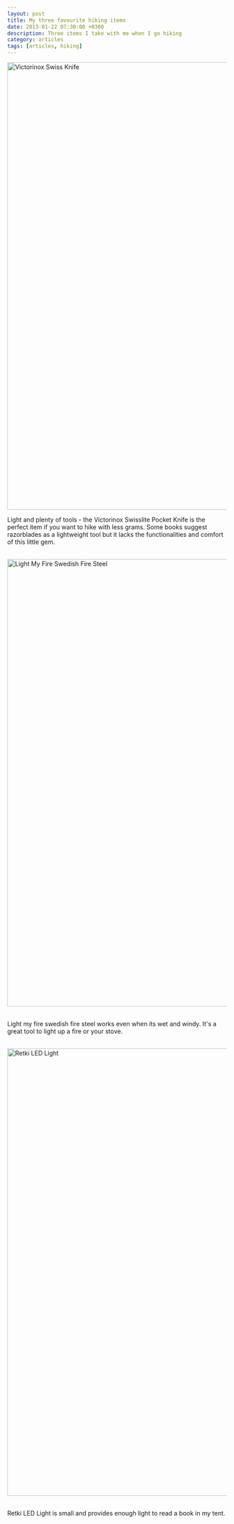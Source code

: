 ```yaml
---
layout: post
title: My three favourite hiking items
date: 2013-01-22 07:30:00 +0300
description: Three items I take with me when I go hiking
category: articles
tags: [articles, hiking]
---
```

<a href="https://www.flickr.com/photos/90204224@N07/8372530877" title="Victorinox Swiss Knife"><img src="https://farm9.staticflickr.com/8043/8372530877_0de9aef5b2_b.jpg" width="683" height="1024" alt="Victorinox Swiss Knife"></a><br>

Light and plenty of tools - the Victorinox Swisslite Pocket Knife is the perfect item if you want to hike with less grams. Some books suggest razorblades as a lightweight tool but it lacks the functionalities and comfort of this little gem.
<!--more-->
<br><a href="https://www.flickr.com/photos/90204224@N07/8372531265" title="Light My Fire Swedish Fire Steel"><img src="https://farm9.staticflickr.com/8196/8372531265_a2a9822deb_b.jpg" width="683" height="1024" alt="Light My Fire Swedish Fire Steel"></a><br><br>

Light my fire swedish fire steel works even when its wet and windy. It's a great tool to light up a fire or your stove.<br><br>

<a href="https://www.flickr.com/photos/90204224@N07/8372527259" title="Retki LED Light"><img src="https://farm9.staticflickr.com/8515/8372527259_441aed73e8_b.jpg" width="683" height="1024" alt="Retki LED Light"></a><br><br>

Retki LED Light is small and provides enough light to read a book in my tent.
